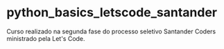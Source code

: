 # python_basics_letscode_santander
 Curso realizado na segunda fase do processo seletivo Santander Coders ministrado pela Let's Code. 
